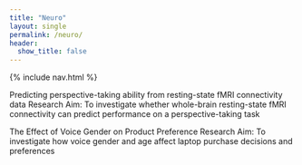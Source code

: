 ```yaml
---
title: "Neuro"
layout: single
permalink: /neuro/
header:
  show_title: false
---
```

{% include nav.html %}

Predicting perspective-taking ability from resting-state fMRI connectivity data
Research Aim: To investigate whether whole-brain resting-state fMRI connectivity can predict performance on a perspective-taking task

The Effect of Voice Gender on Product Preference
Research Aim: To investigate how voice gender and age affect laptop purchase decisions and preferences



